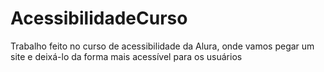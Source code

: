 # AcessibilidadeCurso
Trabalho feito no curso de acessibilidade da Alura, onde vamos pegar um site e deixá-lo da forma mais acessível para os usuários
